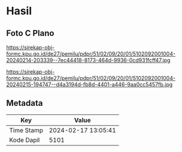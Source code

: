 # Hasil

## Foto C Plano

https://sirekap-obj-formc.kpu.go.id/de27/pemilu/pdpr/51/02/09/20/01/5102092001004-20240214-203339--7ec44418-8173-464d-9936-0cd931fcff47.jpg

https://sirekap-obj-formc.kpu.go.id/de27/pemilu/pdpr/51/02/09/20/01/5102092001004-20240215-194747--d4a3194d-fb8d-4401-a446-9aa0cc5457fb.jpg


## Metadata

| Key        | Value               |
| ---------- | ------------------- |
| Time Stamp | 2024-02-17 13:05:41 |
| Kode Dapil | 5101                |



